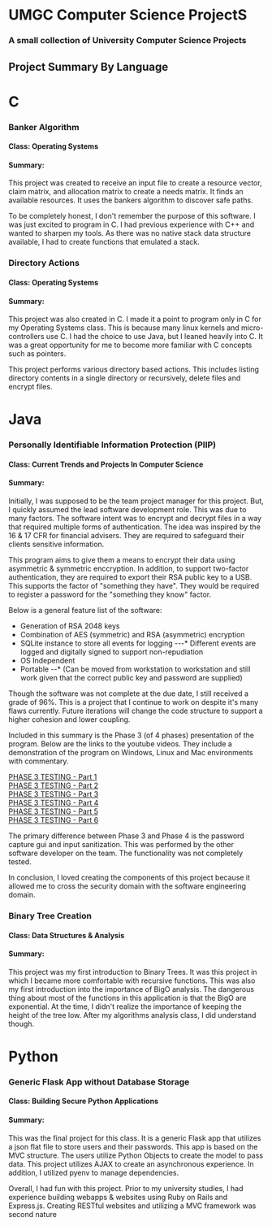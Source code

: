 # UMGC Computer Science ProjectS
### A small collection of University Computer Science Projects

## Project Summary By Language
# C
### Banker Algorithm
#### Class: Operating Systems
#### Summary:
This project was created to receive an input file to create a resource vector, claim matrix, and allocation matrix to create a needs matrix. It finds an available resources. It uses the bankers algorithm to discover safe paths.

To be completely honest, I don't remember the purpose of this software. I was just excited to program in C. I had previous experience with C++ and wanted to sharpen my tools. As there was no native stack data structure available, I had to create functions that emulated a stack.

### Directory Actions
#### Class: Operating Systems
#### Summary:
This project was also created in C. I made it a point to program only in C for my Operating Systems class. This is because many linux kernels and micro-controllers use C. I had the choice to use Java, but I leaned heavily into C. It was a great opportunity for me to become more familiar with C concepts such as pointers.

This project performs various directory based actions. This includes listing directory contents in a single directory or recursively, delete files and encrypt files.

# Java
### Personally Identifiable Information Protection (PIIP)
#### Class: Current Trends and Projects In Computer Science
#### Summary:
Initially, I was supposed to be the team project manager for this project. But, I quickly assumed the lead software development role. This was due to many factors. The software intent was to encrypt and decrypt files in a way that required multiple forms of authentication. The idea was inspired by the 16 & 17 CFR for financial advisers. They are required to safeguard their clients sensitive information.

This program aims to give them a means to encrypt their data using asymmetric & symmetric enccryption. In addition, to support two-factor authentication, they are required to export their RSA public key to a USB. This supports the factor of "something they have". They would be required to register a password for the "something they know" factor.

Below is a general feature list of the software:

- Generation of RSA 2048 keys
- Combination of AES (symmetric) and RSA (asymmetric) encryption
- SQLite instance to store all events for logging
---* Different events are logged and digitally signed to support non-repudiation
- OS Independent
- Portable
--* (Can be moved from workstation to workstation and still work given that the correct public key and password are supplied)

Though the software was not complete at the due date, I still received a grade of 96%. This is a project that I continue to work on despite it's many flaws currently. Future iterations will change the code structure to support a higher cohesion and lower coupling. 
    
Included in this summary is the Phase 3 (of 4 phases) presentation of the program. Below are the links to the youtube videos. They include a demonstration of the program on Windows, Linux and Mac environments with commentary.

[PHASE 3 TESTING - Part 1](https://youtu.be/UmQPMBZLM_M) </br>
[PHASE 3 TESTING - Part 2](https://youtu.be/NH7DPovluq0) </br>
[PHASE 3 TESTING - Part 3](https://youtu.be/ShGPdbcrNU8) </br>
[PHASE 3 TESTING - Part 4](https://youtu.be/8Alq4wkwElA) </br>
[PHASE 3 TESTING - Part 5](https://youtu.be/F9S5rNZCy7s) </br>
[PHASE 3 TESTING - Part 6](https://youtu.be/CfYQ4FZfGRs) </br>
    
The primary difference between Phase 3 and Phase 4 is the password capture gui and input sanitization. This was performed by the other software developer on the team. The functionality was not completely tested. 

In conclusion, I loved creating the components of this project because it allowed me to cross the security domain with the software engineering domain.

### Binary Tree Creation
#### Class: Data Structures & Analysis
#### Summary:
This project was my first introduction to Binary Trees. It was this project in which I became more comfortable with recursive functions. This was also my first introduction into the importance of BigO analysis. The dangerous thing about most of the functions in this application is that the BigO are exponential. At the time, I didn't realize the importance of keeping the height of the tree low. After my algorithms analysis class, I did understand though.

# Python
### Generic Flask App without Database Storage
#### Class: Building Secure Python Applications
#### Summary:
This was the final project for this class. It is a generic Flask app that utilizes a json flat file to store users and their passwords. This app is based on the MVC structure. The users utilize Python Objects to create the model to pass data. This project utilizes AJAX to create an asynchronous experience. In addition, I utilized pyenv to manage dependencies.

Overall, I had fun with this project. Prior to my university studies, I had experience building webapps & websites using Ruby on Rails and Express.js. Creating RESTful websites and utilizing a MVC framework was second nature
